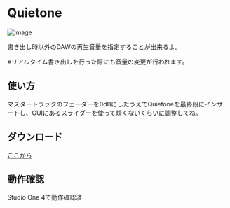 # Quietone
![image](https://github.com/user-attachments/assets/94b4e793-17f4-494a-affc-b4e0be1d6b91)


書き出し時以外のDAWの再生音量を指定することが出来るよ。

※リアルタイム書き出しを行った際にも音量の変更が行われます。

## 使い方
マスタートラックのフェーダーを0dBにしたうえでQuietoneを最終段にインサートし、GUIにあるスライダーを使って煩くないくらいに調整してね。

## ダウンロード
[ここから](https://github.com/kontate/Quietone/tags)
## 動作確認
Studio One 4で動作確認済
